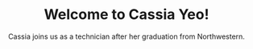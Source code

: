 ---
title: "Welcome to Cassia Yeo!"
subtitle: "Cassia joins us as a technician after her graduation from Northwestern."
layout: post
tags: news
published: true
---